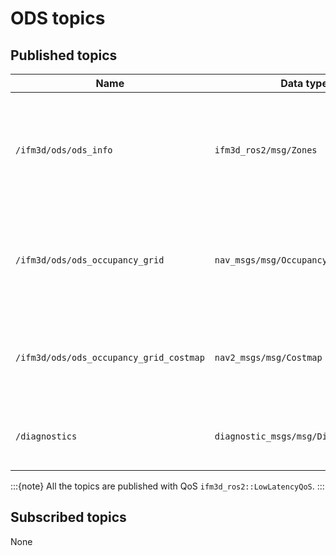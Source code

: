 # ODS topics

## Published topics
| Name                               | Data type                    | Description                                                                                                                      |
| ---------------------------------- | ---------------------------- | -------------------------------------------------------------------------------------------------------------------------------- |
| `/ifm3d/ods/ods_info`              | `ifm3d_ros2/msg/Zones`       | Provides the id of the currently active zone set, as well as whether each zone is occupied (`=1`) or not (`=0`).                 |
| `/ifm3d/ods/ods_occupancy_grid` | `nav_msgs/msg/OccupancyGrid` | The occupancy grid where each cell represent the probability of an obstacle being there. |
| `/ifm3d/ods/ods_occupancy_grid_costmap` | `nav2_msgs/msg/Costmap` | The occupancy grid, formatted as a costmap. Publication of this topic is optional. |
| `/diagnostics` | `diagnostic_msgs/msg/DiagnosticArray` | Check out [the diagnostic documentation](../diagnostic.md) for more details. |

:::{note} 
All the topics are published with QoS `ifm3d_ros2::LowLatencyQoS`. 
:::

## Subscribed topics
None